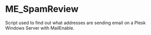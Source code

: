 # ME_SpamReview
Script used to find out what addresses are sending email on a Plesk Windows Server with MailEnable.
